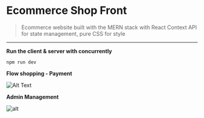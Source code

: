 # Ecommerce Shop Front
> Ecommerce website built with the MERN stack with React Context API for state management, pure CSS for style

---
**Run the client & server with concurrently**
```
npm run dev
```
**Flow shopping - Payment** 

![Alt Text](https://res.cloudinary.com/ericnguyen-cop/image/upload/v1632310640/Shop%20Dev%20Front/ympeqwmo4tn3srypwbqw.gif)



**Admin Management** 

![alt](https://res.cloudinary.com/ericnguyen-cop/image/upload/v1632307780/Shop%20Dev%20Front/fsztplqlyniou04olxtn.png)
